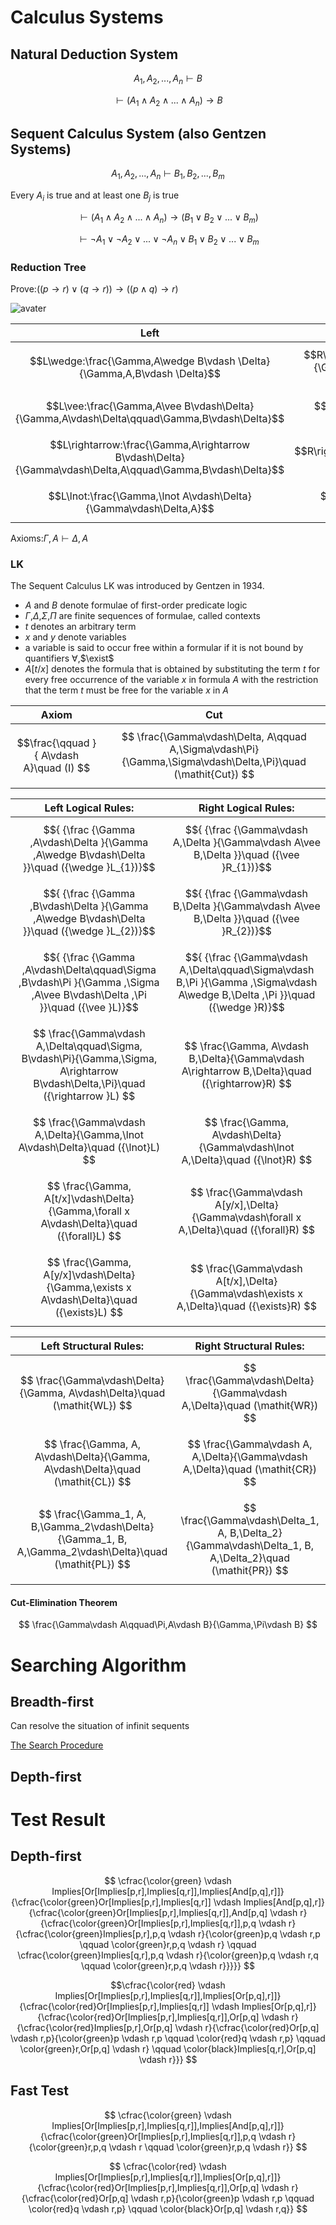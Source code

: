# Calculus Systems

## Natural Deduction System

$$
A_1,A_2,...,A_n\vdash B
$$

$$
\vdash (A_1\wedge A_2\wedge...\wedge A_n)\to B
$$

## Sequent Calculus System (also Gentzen Systems)

$$
A_1,A_2,...,A_n\vdash B_1,B_2,...,B_m
$$

Every $A_i$ is true and at least one $B_j$ is true

$$
\vdash (A_1\wedge A_2\wedge...\wedge A_n)\to (B_1\vee B_2\vee...\vee B_m)
$$

$$
\vdash \lnot A_1\vee \lnot A_2\vee...\vee\lnot A_n\vee B_1\vee B_2\vee...\vee B_m
$$

### Reduction Tree

Prove:$((p\rightarrow r)\vee (q\rightarrow r))\rightarrow ((p\wedge q)\rightarrow r)$

![avater](https://upload.wikimedia.org/wikipedia/commons/0/0d/Sequent_calculus_proof_tree_example.png)

|                                                   Left                                                    |                                                Right                                                |
| :-------------------------------------------------------------------------------------------------------: | :-------------------------------------------------------------------------------------------------: |
|                 $$L\wedge:\frac{\Gamma,A\wedge B\vdash \Delta}{\Gamma,A,B\vdash \Delta}$$                 | $$R\wedge:\frac{\Gamma\vdash \Delta,A\wedge B}{\Gamma\vdash \Delta,A\qquad \Gamma\vdash \Delta,B}$$ |
|        $$L\vee:\frac{\Gamma,A\vee B\vdash\Delta}{\Gamma,A\vdash\Delta\qquad\Gamma,B\vdash\Delta}$$        |             $$R\vee:\frac {\Gamma \vdash \Delta ,A\vee B}{\Gamma \vdash \Delta ,A,B}$$              |
| $$L\rightarrow:\frac{\Gamma,A\rightarrow B\vdash\Delta}{\Gamma\vdash\Delta,A\qquad\Gamma,B\vdash\Delta}$$ |          $$R\rightarrow:\frac{\Gamma\vdash\Delta,A\rightarrow B}{\Gamma,A\vdash\Delta,B}$$          |
|                    $$L\lnot:\frac{\Gamma,\lnot A\vdash\Delta}{\Gamma\vdash\Delta,A}$$                     |                $$R\lnot:\frac{\Gamma \vdash\Delta,\lnot A}{\Gamma,A\vdash\Delta }$$                 |

Axioms:$\Gamma,A\vdash\Delta,A$

### LK

The Sequent Calculus LK was introduced by Gentzen in 1934.

- $A$ and $B$ denote formulae of first-order predicate logic
- $\Gamma$,$\Delta$,$\Sigma$,$\Pi$ are finite sequences of formulae, called contexts
- $t$ denotes an arbitrary term
- $x$ and $y$ denote variables
- a variable is said to occur free within a formular if it is not bound by quantifiers $\forall$,$\exist$
- $A[t/x]$ denotes the formula that is obtained by substituting the term $t$ for every free occurrence of the variable $x$ in formula $A$ with the restriction that the term $t$ must be free for the variable $x$ in $A$

|                  Axiom                   |                                                       Cut                                                        |
| :--------------------------------------: | :--------------------------------------------------------------------------------------------------------------: |
| $$\frac{\qquad }{ A\vdash A}\quad (I) $$ | $$   \frac{\Gamma\vdash\Delta, A\qquad A,\Sigma\vdash\Pi} {\Gamma,\Sigma\vdash\Delta,\Pi}\quad (\mathit{Cut}) $$ |

|                                                        Left Logical Rules:                                                        |                                                      Right Logical Rules:                                                      |
| :-------------------------------------------------------------------------------------------------------------------------------: | :----------------------------------------------------------------------------------------------------------------------------: |
|                   $${ {\frac {\Gamma ,A\vdash\Delta }{\Gamma ,A\wedge B\vdash\Delta }}\quad ({\wedge }L_{1})}$$                   |                   $${ {\frac {\Gamma\vdash A,\Delta }{\Gamma\vdash A\vee B,\Delta }}\quad ({\vee }R_{1})}$$                    |
|                   $${ {\frac {\Gamma ,B\vdash\Delta }{\Gamma ,A\wedge B\vdash\Delta }}\quad ({\wedge }L_{2})}$$                   |                   $${ {\frac {\Gamma\vdash B,\Delta }{\Gamma\vdash A\vee B,\Delta }}\quad ({\vee }R_{2})}$$                    |
|    $${ {\frac {\Gamma ,A\vdash\Delta\qquad\Sigma ,B\vdash\Pi }{\Gamma ,\Sigma ,A\vee B\vdash\Delta ,\Pi }}\quad ({\vee }L)}$$     | $${ {\frac {\Gamma\vdash A,\Delta\qquad\Sigma\vdash B,\Pi }{\Gamma ,\Sigma\vdash A\wedge B,\Delta ,\Pi }}\quad ({\wedge }R)}$$ |
| $$ \frac{\Gamma\vdash A,\Delta\qquad\Sigma, B\vdash\Pi}{\Gamma,\Sigma, A\rightarrow B\vdash\Delta,\Pi}\quad  ({\rightarrow }L) $$ |                $$  \frac{\Gamma, A\vdash B,\Delta}{\Gamma\vdash A\rightarrow B,\Delta}\quad ({\rightarrow}R) $$                |
|                          $$ \frac{\Gamma\vdash A,\Delta}{\Gamma,\lnot A\vdash\Delta}\quad  ({\lnot}L) $$                          |                         $$ \frac{\Gamma, A\vdash\Delta}{\Gamma\vdash\lnot A,\Delta}\quad ({\lnot}R) $$                         |
|                    $$ \frac{\Gamma, A[t/x]\vdash\Delta}{\Gamma,\forall x A\vdash\Delta}\quad  ({\forall}L) $$                     |                  $$ \frac{\Gamma\vdash A[y/x],\Delta}{\Gamma\vdash\forall x A,\Delta}\quad  ({\forall}R)  $$                   |
|                    $$ \frac{\Gamma, A[y/x]\vdash\Delta}{\Gamma,\exists x A\vdash\Delta}\quad  ({\exists}L) $$                     |                   $$ \frac{\Gamma\vdash A[t/x],\Delta}{\Gamma\vdash\exists x A,\Delta}\quad  ({\exists}R) $$                   |

|                                          Left Structural Rules:                                          |                                         Right Structural Rules:                                          |
| :------------------------------------------------------------------------------------------------------: | :------------------------------------------------------------------------------------------------------: |
|                $$ \frac{\Gamma\vdash\Delta}{\Gamma, A\vdash\Delta}\quad (\mathit{WL}) $$                 |                $$ \frac{\Gamma\vdash\Delta}{\Gamma\vdash A,\Delta}\quad (\mathit{WR}) $$                 |
|             $$ \frac{\Gamma, A, A\vdash\Delta}{\Gamma, A\vdash\Delta}\quad (\mathit{CL}) $$              |             $$ \frac{\Gamma\vdash A, A,\Delta}{\Gamma\vdash A,\Delta}\quad (\mathit{CR}) $$              |
| $$ \frac{\Gamma_1, A, B,\Gamma_2\vdash\Delta}{\Gamma_1, B, A,\Gamma_2\vdash\Delta}\quad (\mathit{PL}) $$ | $$ \frac{\Gamma\vdash\Delta_1, A, B,\Delta_2}{\Gamma\vdash\Delta_1, B, A,\Delta_2}\quad (\mathit{PR}) $$ |

#### Cut-Elimination Theorem

$$
\frac{\Gamma\vdash A\qquad\Pi,A\vdash B}{\Gamma,\Pi\vdash B}
$$

# Searching Algorithm

## Breadth-first

Can resolve the situation of infinit sequents

[The Search Procedure](logic_gallier.pdf)

## Depth-first



# Test Result

## Depth-first

$$
\cfrac{\color{green} \vdash Implies[Or[Implies[p,r],Implies[q,r]],Implies[And[p,q],r]]}{\cfrac{\color{green}Or[Implies[p,r],Implies[q,r]] \vdash Implies[And[p,q],r]}{\cfrac{\color{green}Or[Implies[p,r],Implies[q,r]],And[p,q] \vdash r}{\cfrac{\color{green}Or[Implies[p,r],Implies[q,r]],p,q \vdash r}{\cfrac{\color{green}Implies[p,r],p,q \vdash r}{\color{green}p,q \vdash r,p \qquad \color{green}r,p,q \vdash r} \qquad \cfrac{\color{green}Implies[q,r],p,q \vdash r}{\color{green}p,q \vdash r,q \qquad \color{green}r,p,q \vdash r}}}}}
$$

$$\cfrac{\color{red} \vdash Implies[Or[Implies[p,r],Implies[q,r]],Implies[Or[p,q],r]]}{\cfrac{\color{red}Or[Implies[p,r],Implies[q,r]] \vdash Implies[Or[p,q],r]}{\cfrac{\color{red}Or[Implies[p,r],Implies[q,r]],Or[p,q] \vdash r}{\cfrac{\color{red}Implies[p,r],Or[p,q] \vdash r}{\cfrac{\color{red}Or[p,q] \vdash r,p}{\color{green}p \vdash r,p \qquad \color{red}q \vdash r,p} \qquad \color{green}r,Or[p,q] \vdash r} \qquad \color{black}Implies[q,r],Or[p,q] \vdash r}}}
$$

## Fast Test

$$ \cfrac{\color{green} \vdash Implies[Or[Implies[p,r],Implies[q,r]],Implies[And[p,q],r]]}{\cfrac{\color{green}Or[Implies[p,r],Implies[q,r]],p,q \vdash r}{\color{green}r,p,q \vdash r \qquad \color{green}r,p,q \vdash r}}
$$

$$ \cfrac{\color{red} \vdash Implies[Or[Implies[p,r],Implies[q,r]],Implies[Or[p,q],r]]}{\cfrac{\color{red}Or[Implies[p,r],Implies[q,r]],Or[p,q] \vdash r}{\cfrac{\color{red}Or[p,q] \vdash r,p}{\color{green}p \vdash r,p \qquad \color{red}q \vdash r,p} \qquad \color{black}Or[p,q] \vdash r,q}}
$$
